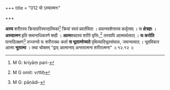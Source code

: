 +++
title = "012 यो ऽस्यात्मनः"

+++


**अस्य** शरीरस्य क्रियापरिस्पन्दात्मिकां[^४०] क्रियां स्वयं प्रवर्तयिता । प्रयत्नवशेनास्य कर्तृत्वम् । स **क्षेत्रज्ञः** । **अस्यात्मन** इति समानाधिकरणे षष्ठी । **आत्म**शब्दस्य शरीरे वृत्तिः,[^४१] तस्यापि आत्मार्थत्वात् । **यः करोति** पानादिलक्षणं[^४२] तज्जन्यो यः शरीराख्यः कर्ता **स भूतात्मोच्यते** पृथिव्यादिभूतसंघातः, जघन्यत्वात् । भूतविकार आत्मा **भूतात्मा** । तथा चोक्तम् "द्वाव् आत्मानाव् अन्तरात्मना शरीरात्मना" ॥ १२.१२ ॥


[^४२]:
     M G: pāṇādi-


[^४१]:
     M G omit: vṛttiḥ


[^४०]:
     M G: kriyāṃ pari-